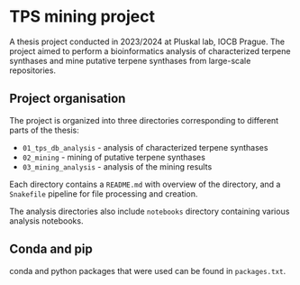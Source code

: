 # TPS mining project

A thesis project conducted in 2023/2024 at Pluskal lab, IOCB Prague. The project aimed to perform a bioinformatics analysis of characterized terpene synthases and mine putative terpene synthases from large-scale repositories.

## Project organisation

The project is organized into three directories corresponding to different parts of the thesis:
- `01_tps_db_analysis` - analysis of characterized terpene synthases
- `02_mining` - mining of putative terpene synthases
- `03_mining_analysis` - analysis of the mining results

Each directory contains a `README.md` with overview of the directory, and a `Snakefile` pipeline for file processing and creation.

The analysis directories also include `notebooks` directory containing various analysis notebooks.

## Conda and pip
conda and python packages that were used can be found in `packages.txt`.